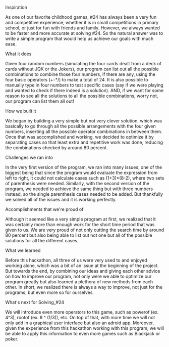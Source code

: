 Inspiration

As one of our favorite childhood games, #24 has always been a very fun and competitive experience, whether it is in small competitions in primary school, or just for fun with friends and family. However, we always wanted to be faster and more accurate at solving #24. So the natural answer was to write a simple program that would help us achieve our goals with much ease.


What it does

Given four random numbers (simulating the four cards dealt from a deck of cards without JQK or the Jokers), our program can list out all the possible combinations to combine those four numbers, if there are any, using the four basic operators (+-*/) to make a total of 24. It is also possible to manually type in four numbers to test specific cases (say if we were playing and wanted to check if there indeed is a solution). AND, if we want for some reason to see all the solutions to all the possible combinations, worry not, our program can list them all out!


How we built it

We began by building a very simple but not very clever solution, which was basically to go through all the possible arrangements with the four given numbers, inserting all the possible operator combinations in between them. Once that was accomplished and working, we decided to optimize it by separating cases so that least extra and repetitive work was done, reducing the combinations checked by around 80 percent.


Challenges we ran into

In the very first version of the program, we ran into many issues, one of the biggest being that since the program would evaluate the expression from left to right, it could not calculate cases such as (1+3)*(8-2), where two sets of parenthesis were needed. Similarly, with the second version of the program, we needed to achieve the same thing but with three numbers instead, so the single parenthesis cases needed to be added. But thankfully we solved all of the issues and it is working perfectly.


Accomplishments that we're proud of

Although it seemed like a very simple program at first, we realized that it was certainly more than enough work for the short time period that was given to us. We are very proud of not only cutting the search time by around 80 percent but also being able to list out not one but all of the possible solutions for all the different cases.


What we learned

Before this hackathon, all three of us were very used to and enjoyed working alone, which was a bit of an issue at the beginning of the project. But towards the end, by combining our ideas and giving each other advice on how to improve our program, not only were we able to optimize our program greatly but also learned a plethora of new methods from each other. In short, we realized there is always a way to improve, not just for the programs, but even more so for ourselves.


What's next for Solving_#24

We will introduce even more operators to this game, such as powerof (ex. 4^3), rootof (ex. 8 ^ (1/3)), etc. On top of that, with more time we will not only add in a graphical user interface but also an adroid app. Moreover, given the experience from this hackathon working with this program, we will be able to apply this information to even more games such as Blackjack or poker.
